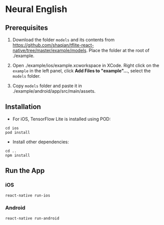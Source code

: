 # Neural English

## Prerequisites

1. Download the folder `models` and its contents from https://github.com/shaqian/tflite-react-native/tree/master/example/models. Place the folder at the root of ./example.

2. Open ./example/ios/example.xcworkspace in XCode. Right click on the `example` in the left panel, click **Add Files to "example"...**, select the `models` folder.

3. Copy `models` folder and paste it in ./example/android/app/src/main/assets.

## Installation 

* For iOS, TensorFlow Lite is installed using POD:

```
cd ios
pod install
```

* Install other dependencies:

```
cd ..
npm install
```

## Run the App

### iOS

```
react-native run-ios
```

### Android

```
react-native run-android
```
